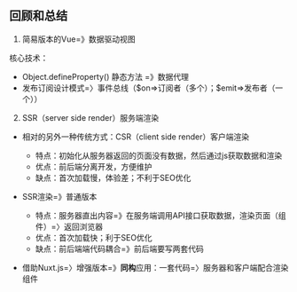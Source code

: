 ## 回顾和总结

1. 简易版本的Vue=》数据驱动视图

核心技术：

* Object.defineProperty() 静态方法 =》数据代理
* 发布订阅设计模式=〉事件总线（$on=>订阅者（多个）；\$emit=>发布者（一个））



2. SSR（server side render）服务端渲染

* 相对的另外一种传统方式：CSR（client side render）客户端渲染
  * 特点：初始化从服务器返回的页面没有数据，然后通过js获取数据和渲染
  * 优点：前后端分离开发，方便维护
  * 缺点：首次加载慢，体验差；不利于SEO优化

* SSR渲染=》普通版本
  * 特点：服务器直出内容=》在服务端调用API接口获取数据，渲染页面（组件）=〉返回浏览器
  * 优点：首次加载快；利于SEO优化
  * 缺点：前后端端代码耦合=》前后端要写两套代码

* 借助Nuxt.js=〉增强版本=》**同构**应用：一套代码=〉服务器和客户端配合渲染组件